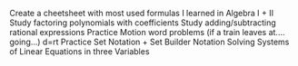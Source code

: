 Create a cheetsheet with most used formulas I learned in Algebra I + II
Study factoring polynomials with coefficients 
Study adding/subtracting rational expressions
Practice Motion word problems (if a train leaves at.... going...) d=rt
Practice Set Notation + Set Builder Notation
Solving Systems of Linear Equations in three Variables

